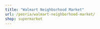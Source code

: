 ```yaml
---
title: "Walmart Neighborhood Market"
url: /peoria/walmart-neighborhood-market/
shop: supermarket
---
```

